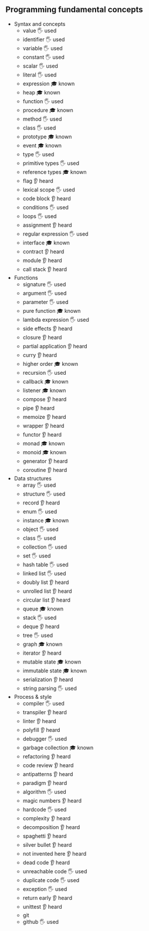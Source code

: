 ## Programming fundamental concepts

- Syntax and concepts
  - value 🖐️ used
  - identifier 🖐️ used
  - variable 🖐️ used
  - constant 🖐️ used
  - scalar 🖐️ used
  - literal 🖐️ used
  - expression 🎓 known
  - heap 🎓 known
  - function 🖐️ used
  - procedure  🎓 known
  - method 🖐️ used
  - class 🖐️ used
  - prototype 🎓 known
  - event 🎓 known
  - type 🖐️ used
  - primitive types 🖐️ used
  - reference types 🎓 known
  - flag 👂 heard
  - lexical scope 🖐️ used
  - code block 👂 heard
  - conditions 🖐️ used
  - loops 🖐️ used
  - assignment 👂 heard
  - regular expression 🖐️ used
  - interface 🎓 known
  - contract 👂 heard
  - module 👂 heard
  - call stack 👂 heard
- Functions
  - signature 🖐️ used
  - argument 🖐️ used
  - parameter 🖐️ used
  - pure function 🎓 known
  - lambda expression 🖐️ used
  - side effects 👂 heard
  - closure 👂 heard
  - partial application 👂 heard
  - curry 👂 heard
  - higher order 🎓 known
  - recursion 🖐️ used
  - callback 🎓 known
  - listener 🎓 known
  - compose 👂 heard
  - pipe 👂 heard
  - memoize 👂 heard
  - wrapper 👂 heard
  - functor 👂 heard
  - monad 🎓 known
  - monoid 🎓 known
  - generator 👂 heard
  - coroutine 👂 heard
- Data structures
  - array 🖐️ used
  - structure 🖐️ used
  - record 👂 heard
  - enum 🖐️ used
  - instance 🎓 known
  - object 🖐️ used
  - class 🖐️ used
  - collection 🖐️ used
  - set 🖐️ used
  - hash table 🖐️ used
  - linked list 🖐️ used
  - doubly list  👂 heard
  - unrolled list 👂 heard
  - circular list 👂 heard
  - queue 🎓 known
  - stack 🖐️ used
  - deque 👂 heard
  - tree 🖐️ used
  - graph 🎓 known
  - iterator 👂 heard
  - mutable state 🎓 known
  - immutable state 🎓 known
  - serialization 👂 heard
  - string parsing 🖐️ used
- Process & style
  - compiler 🖐️ used
  - transpiler 👂 heard
  - linter 👂 heard
  - polyfill 👂 heard
  - debugger 🖐️ used
  - garbage collection 🎓 known
  - refactoring 👂 heard
  - code review 👂 heard
  - antipatterns 👂 heard
  - paradigm 👂 heard
  - algorithm 🖐️ used
  - magic numbers 👂 heard
  - hardcode 🖐️ used
  - complexity 👂 heard
  - decomposition 👂 heard
  - spaghetti 👂 heard
  - silver bullet 👂 heard
  - not invented here 👂 heard
  - dead code 👂 heard
  - unreachable code 🖐️ used
  - duplicate code 🖐️ used
  - exception 🖐️ used
  - return early 👂 heard
  - unittest 👂 heard
  - git 
  - github 🖐️ used
